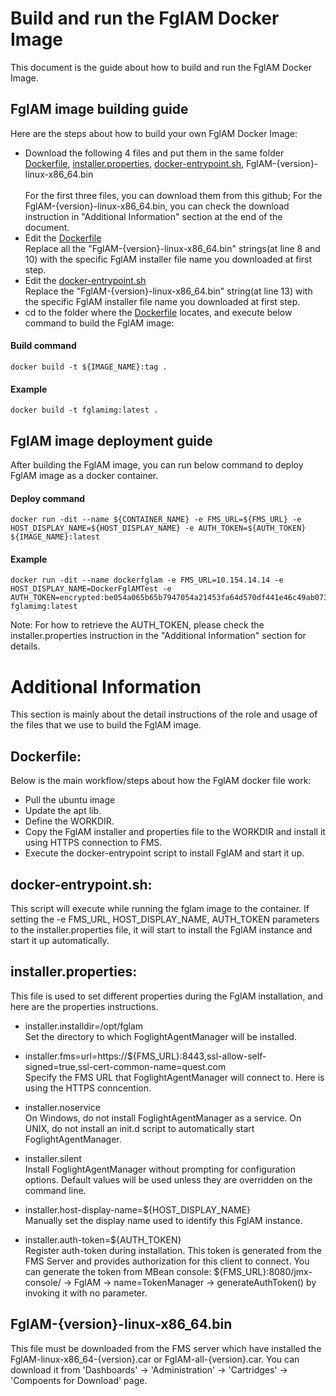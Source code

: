 # Build and run the FglAM Docker Image
This document is the guide about how to build and run the FglAM Docker Image.

## FglAM image building guide
Here are the steps about how to build your own FglAM Docker Image:
* Download the following 4 files and put them in the same folder \
[Dockerfile](https://github.com/Foglight/dockerimage/blob/master/FglAMDockerImage/Dockerfile),  [installer.properties](https://github.com/Foglight/dockerimage/blob/master/FglAMDockerImage/installer.properties),  [docker-entrypoint.sh](https://github.com/Foglight/dockerimage/blob/master/FglAMDockerImage/docker-entrypoint.sh), FglAM-{version}-linux-x86_64.bin \
\
For the first three files, you can download them from this github; For the FglAM-{version}-linux-x86_64.bin, you can check the download instruction in "Additional Information" section at the end of the document.
* Edit the [Dockerfile](https://github.com/Foglight/dockerimage/blob/master/FglAMDockerImage/Dockerfile) \
Replace all the "FglAM-{version}-linux-x86_64.bin" strings(at line 8 and 10) with the specific FglAM installer file name you downloaded at first step.
* Edit the [docker-entrypoint.sh](https://github.com/Foglight/dockerimage/blob/master/FglAMDockerImage/docker-entrypoint.sh) \
Replace the "FglAM-{version}-linux-x86_64.bin" string(at line 13) with the specific FglAM installer file name you downloaded at first step.
* cd to the folder where the [Dockerfile](https://github.com/Foglight/dockerimage/blob/master/FglAMDockerImage/Dockerfile) locates, and execute below command to build the FglAM image: 

#### Build command
```
docker build -t ${IMAGE_NAME}:tag .
```
#### Example
```
docker build -t fglamimg:latest .
```

## FglAM image deployment guide
After building the FglAM image, you can run below command to deploy FglAM image as a docker container.

#### Deploy command
```
docker run -dit --name ${CONTAINER_NAME} -e FMS_URL=${FMS_URL} -e HOST_DISPLAY_NAME=${HOST_DISPLAY_NAME} -e AUTH_TOKEN=${AUTH_TOKEN} ${IMAGE_NAME}:latest
```
#### Example 
```
docker run -dit --name dockerfglam -e FMS_URL=10.154.14.14 -e HOST_DISPLAY_NAME=DockerFglAMTest -e AUTH_TOKEN=encrypted:be054a065b65b7947054a21453fa64d570df441e46c49ab073039a48c893a392da5b289af8925d864d4e9831ba21fc3ad0383cae86be2b5fc3783a329bfdd1dc1a04c86c557b21596def6ceeffd97bfdb58afbed5dbf31bba6c3d62c31758ebcf0d8941b6a317b41b93f72c4d18c2919 fglamimg:latest
```
Note: For how to retrieve the AUTH_TOKEN, please check the installer.properties instruction in the "Additional Information" section for details.

# Additional Information
This section is mainly about the detail instructions of the role and usage of the files that we use to build the FglAM image.
## Dockerfile:
Below is the main workflow/steps about how the FglAM docker file work: 
- Pull the ubuntu image
- Update the apt lib. 
- Define the WORKDIR. 
- Copy the FglAM installer and properties file to the WORKDIR and install it using HTTPS connection to FMS. 
- Execute the docker-entrypoint script to install FglAM and start it up. 


## docker-entrypoint.sh:
This script will execute while running the fglam image to the container. If setting the -e FMS_URL, HOST_DISPLAY_NAME, AUTH_TOKEN parameters to the installer.properties file, it will start to install the FglAM instance and start it up automatically.  


## installer.properties:
This file is used to set different properties during the FglAM installation, and here are the properties instructions.
* installer.installdir=/opt/fglam \
Set the directory to which FoglightAgentManager will be installed. 

* installer.fms=url=https://${FMS_URL}:8443,ssl-allow-self-signed=true,ssl-cert-common-name=quest.com \
Specify the FMS URL that FoglightAgentManager will connect to. Here is using the HTTPS conncention. 

* installer.noservice \
On Windows, do not install FoglightAgentManager as a service. On UNIX, do not install an init.d script to automatically start FoglightAgentManager. 

* installer.silent \
Install FoglightAgentManager without prompting for configuration options. Default values will be used unless they are overridden on the command line. 

* installer.host-display-name=${HOST_DISPLAY_NAME} \
Manually set the display name used to identify this FglAM instance. 

* installer.auth-token=${AUTH_TOKEN} \
Register auth-token during installation. This token is generated from the FMS Server and provides authorization for this client to connect. You can generate the token from MBean console: ${FMS_URL}:8080/jmx-console/ -> FglAM -> name=TokenManager -> generateAuthToken() by invoking it with no parameter. 


## FglAM-{version}-linux-x86_64.bin
This file must be downloaded from the FMS server which have installed the FglAM-linux-x86_64-{version}.car or FglAM-all-{version}.car. You can download it from 'Dashboards' -> 'Administration' -> 'Cartridges' -> 'Compoents for Download' page.
